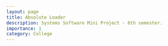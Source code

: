 ```yaml
---
layout: page
title: Absolute Loader
description: Systems Software Mini Project - 6th semester.
importance: 1
category: College
---
```

